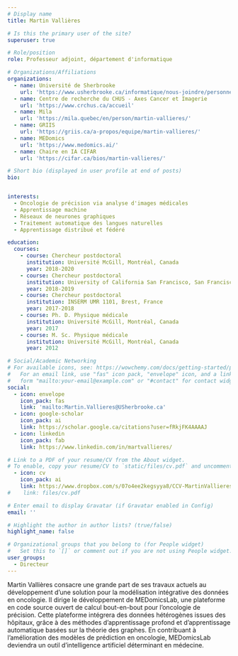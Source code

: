```yaml
---
# Display name
title: Martin Vallières

# Is this the primary user of the site?
superuser: true

# Role/position
role: Professeur adjoint, département d'informatique

# Organizations/Affiliations
organizations:
  - name: Université de Sherbrooke
    url: 'https://www.usherbrooke.ca/informatique/nous-joindre/personnel/corps-professoral/professeurs/martin-vallieres'
  - name: Centre de recherche du CHUS - Axes Cancer et Imagerie
    url: 'https://www.crchus.ca/accueil'
  - name: Mila
    url: 'https://mila.quebec/en/person/martin-vallieres/'
  - name: GRIIS
    url: 'https://griis.ca/a-propos/equipe/martin-vallieres/'
  - name: MEDomics
    url: 'https://www.medomics.ai/'
  - name: Chaire en IA CIFAR
    url: 'https://cifar.ca/bios/martin-vallieres/'

# Short bio (displayed in user profile at end of posts)
bio: 


interests:
  - Oncologie de précision via analyse d'images médicales
  - Apprentissage machine
  - Réseaux de neurones graphiques
  - Traitement automatique des langues naturelles
  - Apprentissage distribué et fédéré

education:
  courses:
    - course: Chercheur postdoctoral
      institution: Université McGill, Montréal, Canada
      year: 2018-2020
    - course: Chercheur postdoctoral
      institution: University of California San Francisco, San Francisco, États-Unis
      year: 2018-2019
    - course: Chercheur postdoctoral
      institution: INSERM UMR 1101, Brest, France
      year: 2017-2018
    - course: Ph. D. Physique médicale
      institution: Université McGill, Montréal, Canada
      year: 2017
    - course: M. Sc. Physique médicale
      institution: Université McGill, Montréal, Canada
      year: 2012

# Social/Academic Networking
# For available icons, see: https://wowchemy.com/docs/getting-started/page-builder/#icons
#   For an email link, use "fas" icon pack, "envelope" icon, and a link in the
#   form "mailto:your-email@example.com" or "#contact" for contact widget.
social:
  - icon: envelope
    icon_pack: fas
    link: 'mailto:Martin.Vallieres@USherbrooke.ca'
  - icon: google-scholar
    icon_pack: ai
    link: https://scholar.google.ca/citations?user=fRkjFK4AAAAJ
  - icon: linkedin
    icon_pack: fab
    link: https://www.linkedin.com/in/martvallieres/

# Link to a PDF of your resume/CV from the About widget.
# To enable, copy your resume/CV to `static/files/cv.pdf` and uncomment the lines below.
  - icon: cv
    icon_pack: ai
    link: https://www.dropbox.com/s/07o4ee2kegsyya8/CCV-MartinVallieres-Full_CV.pdf?dl=0
#    link: files/cv.pdf

# Enter email to display Gravatar (if Gravatar enabled in Config)
email: ''

# Highlight the author in author lists? (true/false)
highlight_name: false

# Organizational groups that you belong to (for People widget)
#   Set this to `[]` or comment out if you are not using People widget.
user_groups:
  - Directeur
---
```


Martin Vallières consacre une grande part de ses travaux actuels au développement d’une solution pour la modélisation intégrative des données en oncologie. Il dirige le développement de MEDomicsLab, une plateforme en code source ouvert de calcul bout-en-bout pour l’oncologie de précision. Cette plateforme intégrera des données hétérogènes issues des hôpitaux, grâce à des méthodes d’apprentissage profond et d’apprentissage automatique basées sur la théorie des graphes. En contribuant à l’amélioration des modèles de prédiction en oncologie, MEDomicsLab deviendra un outil d’intelligence artificiel déterminant en médecine. 
